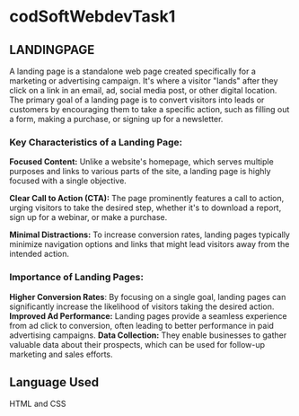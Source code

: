 # codSoftWebdevTask1
## LANDINGPAGE ##
A landing page is a standalone web page created specifically for a marketing or advertising campaign. It's where a visitor "lands" after they click on a link in an email, ad, social media post, or other digital location. The primary goal of a landing page is to convert visitors into leads or customers by encouraging them to take a specific action, such as filling out a form, making a purchase, or signing up for a newsletter.

### Key Characteristics of a Landing Page: ###
**Focused Content:** Unlike a website's homepage, which serves multiple purposes and links to various parts of the site, a landing page is highly focused with a single objective.

**Clear Call to Action (CTA):** The page prominently features a call to action, urging visitors to take the desired step, whether it's to download a report, sign up for a webinar, or make a purchase.

**Minimal Distractions:** To increase conversion rates, landing pages typically minimize navigation options and links that might lead visitors away from the intended action.

### Importance of Landing Pages: ###

**Higher Conversion Rates**: By focusing on a single goal, landing pages can significantly increase the likelihood of visitors taking the desired action.
**Improved Ad Performance:** Landing pages provide a seamless experience from ad click to conversion, often leading to better performance in paid advertising campaigns.
**Data Collection:** They enable businesses to gather valuable data about their prospects, which can be used for follow-up marketing and sales efforts.

## Language Used ##
HTML and CSS
